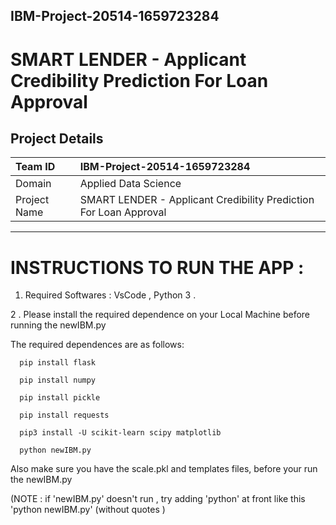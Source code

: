 ## IBM-Project-20514-1659723284

# SMART LENDER - Applicant Credibility Prediction For Loan Approval

## Project Details

| Team ID      | IBM-Project-20514-1659723284                                      |
| :----------- | :---------------------------------------------------------------- |
| Domain       | Applied Data Science                                              |
| Project Name | SMART LENDER - Applicant Credibility Prediction For Loan Approval |

----------------------------------------------------------------

# INSTRUCTIONS TO RUN THE APP :

1. Required Softwares : VsCode , Python 3 .

2 . Please install the required dependence on your Local Machine before running the newIBM.py

The required dependences are as follows:

      pip install flask

      pip install numpy 

      pip install pickle

      pip install requests

      pip3 install -U scikit-learn scipy matplotlib

      python newIBM.py

Also make sure you have the scale.pkl and templates files, before your run the newIBM.py

(NOTE : if 'newIBM.py' doesn't run , try adding 'python' at front like this  'python newIBM.py'  (without quotes )
